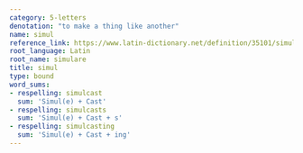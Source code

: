 ```yaml
---
category: 5-letters
denotation: "to make a thing like another"
name: simul
reference_link: https://www.latin-dictionary.net/definition/35101/simulo-simulare-simulavi-simulatus
root_language: Latin
root_name: simulare
title: simul
type: bound
word_sums:
- respelling: simulcast
  sum: 'Simul(e) + Cast'
- respelling: simulcasts
  sum: 'Simul(e) + Cast + s'
- respelling: simulcasting
  sum: 'Simul(e) + Cast + ing'
---
```

